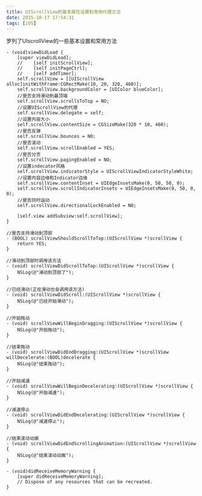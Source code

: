 ```yaml
---
title: UIScrollView的基本属性设置和常用代理方法
date: 2015-10-17 17:54:31
tags: [iOS]
---
```


罗列了UIscrollView的一些基本设置和常用方法

<!--more-->


	- (void)viewDidLoad {
    	[super viewDidLoad];
		//    [self initScrollView];
		//    [self initPageCtrl];
		//    [self addTimer];
	    self.scrollView = [[UIScrollView alloc]initWithFrame:CGRectMake(10, 20, 320, 460)];
	    self.scrollView.backgroundColor = [UIColor blueColor];
	    //是否支持滑动到最顶端
	    self.scrollView.scrollsToTop = NO;
	    //设置UIScrollView的代理
	    self.scrollView.delegate = self;
	    //设置内容大小
	    self.scrollView.contentSize = CGSizeMake(320 * 10, 460);
	    //是否反弹
	    self.scrollView.bounces = NO;
	    //是否滚动
	    self.scrollView.scrollEnabled = YES;
	    //是否分页
	    self.scrollView.pagingEnabled = NO;
	    //设置indecator风格
	    self.scrollView.indicatorStyle = UIScrollViewIndicatorStyleWhite;
	    //设置内容边缘和Indicator边缘
	    self.scrollView.contentInset = UIEdgeInsetsMake(0, 50, 50, 0);
	    self.scrollView.scrollIndicatorInsets = UIEdgeInsetsMake(0, 50, 0, 0);
	    //是否同时运动
	    self.scrollView.directionalLockEnabled = NO;
	    
	    [self.view addSubview:self.scrollView];
	}

	//是否支持滑动到顶部
	- (BOOL) scrollViewShouldScrollToTop:(UIScrollView *)scrollView {
	    return YES;
	}
	
	//滑动到顶部时调用该方法
	- (void) scrollViewDidScrollToTop:(UIScrollView *)scrollView {
	    NSLog(@"滑动到顶部了");
	}
	
	//已经滑动(正在滑动也会调用该方法)
	- (void) scrollViewDidScroll:(UIScrollView *)scrollView {
	    NSLog(@"已经开始滑动");
	}
	
	//开始拖动
	- (void) scrollViewWillBeginDragging:(UIScrollView *)scrollView {
	    NSLog(@"开始拖动");
	}
	
	//结束拖动
	- (void) scrollViewDidEndDragging:(UIScrollView *)scrollView willDecelerate:(BOOL)decelerate {
	    NSLog(@"结束拖动");
	}
	
	//开始减速
	- (void) scrollViewWillBeginDecelerating:(UIScrollView *)scrollView {
	    NSLog(@"开始减速");
	}
	
	//减速停止
	- (void) scrollViewDidEndDecelerating:(UIScrollView *)scrollView {
	    NSLog(@"减速停止");
	}
	
	//结束滚动动画
	- (void) scrollViewDidEndScrollingAnimation:(UIScrollView *)scrollView {
	    NSLog(@"结束滚动动画");
	}
	
	- (void)didReceiveMemoryWarning {
	    [super didReceiveMemoryWarning];
	    // Dispose of any resources that can be recreated.
	}
